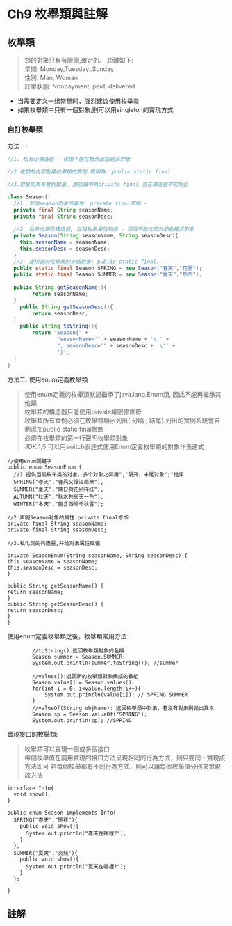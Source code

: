 # Ch9 枚舉類與註解
## 枚舉類
> 類的對象只有有限個,確定的。 距離如下:  
星期: Monday,Tuesday..Sunday  
性別: Man, Woman  
訂單狀態: Nonpayment, paid, delivered  
+ 当需要定义一组常量时，强烈建议使用枚举类
+ 如果枚舉類中只有一個對象,則可以用singleton的實現方式

### 自訂枚舉類
方法一:  
```java
//1. 私有化構造器 - 保證不能在類外部創建其對象

//2.在類的內部創建枚舉類的實例.聲明為: public static final

//3.對象如果有實例變量, 應該聲明為private final,並在構造器中初始化

class Season{
  //1. 聲明season對象的屬性: private final修飾 - 
  private final String seasonName;
  private final String seasonDesc;
  
  //2. 私有化類的構造器, 並給對象屬性賦值 - 保證不能在類外部創建其對象
  private Season(String seasonName, String seasonDesc){
    this.seasonName = seasonName;
    this.seasonDesc = seasonDesc;
  }
  //3. 提供當前枚舉類的多個對象: public static final. 
  public static final Season SPRING = new Season("春天","花開");
  public static final Season SUMMER = new Season("夏天","熱的");
  
  public String getSeasonName(){
        return seasonName;
  }
    public String getSeasonDesc(){
        return seasonDesc;
  }
    public String toString(){
        return "Season{" +
                "seasonName='" + seasonName + '\'' +
                ", seasonDesc='" + seasonDesc + '\'' +
                '}';
  }
} 
```
方法二: 使用enum定義枚舉類
> 使用enum定義的枚舉類默認繼承了java.lang.Enum類, 因此不能再繼承其他類  
> 枚舉類的構造器只能使用private權限修飾符  
> 枚舉類所有實例必須在枚舉類顯示列出(,分隔 ; 結尾).列出的實例系統會自動添加public static final修飾  
> 必須在枚舉類的第一行聲明枚舉類對象  
JDK 1,5 可以用switch表達式使用Enum定義枚舉類的對象作表達式
```
//使用enum關鍵字  
public enum SeasonEnum {
  //1.提供当前枚举类的对象，多个对象之间用","隔开，末尾对象";"结束
  SPRING("春天","春风又绿江南岸"),
  SUMMER("夏天","映日荷花别样红"),
  AUTUMN("秋天","秋水共长天一色"),
  WINTER("冬天","窗含西岭千秋雪");
  
//2.声明Season对象的属性:private final修饰
private final String seasonName;
private final String seasonDesc;

//3.私化类的构造器,并给对象属性赋值

private SeasonEnum(String seasonName, String seasonDesc) {
this.seasonName = seasonName;
this.seasonDesc = seasonDesc;
}

public String getSeasonName() {
return seasonName;
}
public String getSeasonDesc() {
return seasonDesc;
}
}
```

使用enum定義枚舉類之後，枚舉類常用方法: 

```
        //toString():返回枚舉類對象的名稱
        Season summer = Season.SUMMER;
        System.out.println(summer.toString()); //summer
        
        //values():返回所的枚舉類對象構成的數組
        Season value[] = Season.values();
        for(int i = 0; i<value.length;i++){
            System.out.println(value[i]); // SPRING SUMMER
        }
        //valueOf(String objName): 返回枚舉類中對象，若沒有對象則拋出異常
        Season sp = Season.valueOf("SPRING");
        System.out.println(sp); //SPRING
```
實現接口的枚舉類:
> 枚舉類可以實現一個或多個接口  
> 每個枚舉值在調用實現的接口方法呈現相同的行為方式，則只要同一實現該方法即可
> 若每個枚舉都有不同行為方式，則可以讓每個枚舉值分別來實現該方法
```
interface Info{
  void show();
}

public enum Season implements Info{
  SPRING("春天","開花"){
    public void show(){
      System.out.println("春天在哪裡?");
    }
  },
  SUMMER("夏天","炎熱"){
    public void show(){
      System.out.println("夏天在哪裡?");
    }
  };

}

```
## 註解
